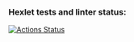 ### Hexlet tests and linter status:
[![Actions Status](https://github.com/danism76/qa-engineer-project-84/actions/workflows/hexlet-check.yml/badge.svg)](https://github.com/danism76/qa-engineer-project-84/actions)